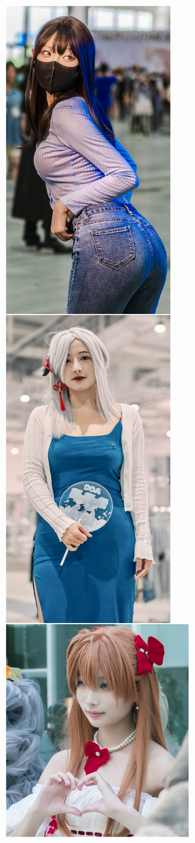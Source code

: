 <img src="./images/IMG_2483.PNG" width="450" height="840">
&nbsp;&nbsp;
<img src="./images/IMG_2486.PNG" width="450" height="840">
&nbsp;&nbsp;
<img src="./images/微信图片_20230719155703.jpg" width="500" height="580">